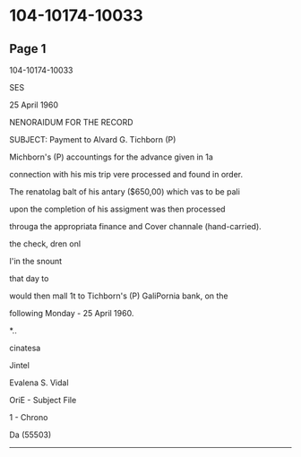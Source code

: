 # 104-10174-10033

## Page 1

104-10174-10033

SES

25 April 1960

NENORAIDUM FOR THE RECORD

SUBJECT: Payment to Alvard G. Tichborn (P)

Michborn's (P) accountings for the advance given in 1a

connection with his mis trip vere processed and found in order.

The renatolag balt of his antary ($650,00) which vas to be pali

upon the completion of his assigment was then processed

througa the appropriata finance and Cover channale (hand-carried).

the check, dren onl

I'in the snount

that day to

would then mall 1t to Tichborn's (P) GaliPornia bank, on the

following Monday - 25 April 1960.

*..

cinatesa

Jintel

Evalena S. Vidal

OriE - Subject File

1 - Chrono

Da (55503)

---

